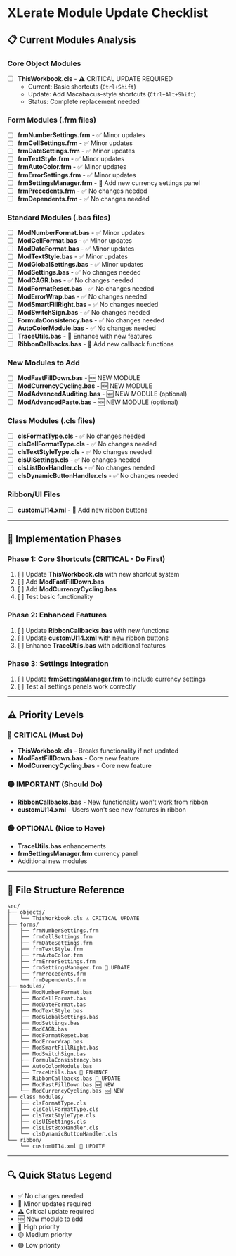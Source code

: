 # XLerate Module Update Checklist

## 📋 Current Modules Analysis

### Core Object Modules
- [ ] **ThisWorkbook.cls** - ⚠️ CRITICAL UPDATE REQUIRED
  - Current: Basic shortcuts (`Ctrl+Shift`)
  - Update: Add Macabacus-style shortcuts (`Ctrl+Alt+Shift`)
  - Status: Complete replacement needed

### Form Modules (.frm files)
- [ ] **frmNumberSettings.frm** - ✅ Minor updates
- [ ] **frmCellSettings.frm** - ✅ Minor updates  
- [ ] **frmDateSettings.frm** - ✅ Minor updates
- [ ] **frmTextStyle.frm** - ✅ Minor updates
- [ ] **frmAutoColor.frm** - ✅ Minor updates
- [ ] **frmErrorSettings.frm** - ✅ Minor updates
- [ ] **frmSettingsManager.frm** - 🔧 Add new currency settings panel
- [ ] **frmPrecedents.frm** - ✅ No changes needed
- [ ] **frmDependents.frm** - ✅ No changes needed

### Standard Modules (.bas files)
- [ ] **ModNumberFormat.bas** - ✅ Minor updates
- [ ] **ModCellFormat.bas** - ✅ Minor updates
- [ ] **ModDateFormat.bas** - ✅ Minor updates
- [ ] **ModTextStyle.bas** - ✅ Minor updates
- [ ] **ModGlobalSettings.bas** - ✅ Minor updates
- [ ] **ModSettings.bas** - ✅ No changes needed
- [ ] **ModCAGR.bas** - ✅ No changes needed
- [ ] **ModFormatReset.bas** - ✅ No changes needed
- [ ] **ModErrorWrap.bas** - ✅ No changes needed
- [ ] **ModSmartFillRight.bas** - ✅ No changes needed
- [ ] **ModSwitchSign.bas** - ✅ No changes needed
- [ ] **FormulaConsistency.bas** - ✅ No changes needed
- [ ] **AutoColorModule.bas** - ✅ No changes needed
- [ ] **TraceUtils.bas** - 🔧 Enhance with new features
- [ ] **RibbonCallbacks.bas** - 🔧 Add new callback functions

### New Modules to Add
- [ ] **ModFastFillDown.bas** - 🆕 NEW MODULE
- [ ] **ModCurrencyCycling.bas** - 🆕 NEW MODULE
- [ ] **ModAdvancedAuditing.bas** - 🆕 NEW MODULE (optional)
- [ ] **ModAdvancedPaste.bas** - 🆕 NEW MODULE (optional)

### Class Modules (.cls files)
- [ ] **clsFormatType.cls** - ✅ No changes needed
- [ ] **clsCellFormatType.cls** - ✅ No changes needed
- [ ] **clsTextStyleType.cls** - ✅ No changes needed
- [ ] **clsUISettings.cls** - ✅ No changes needed
- [ ] **clsListBoxHandler.cls** - ✅ No changes needed
- [ ] **clsDynamicButtonHandler.cls** - ✅ No changes needed

### Ribbon/UI Files
- [ ] **customUI14.xml** - 🔧 Add new ribbon buttons

---

## 🚀 Implementation Phases

### Phase 1: Core Shortcuts (CRITICAL - Do First)
1. [ ] Update **ThisWorkbook.cls** with new shortcut system
2. [ ] Add **ModFastFillDown.bas** 
3. [ ] Add **ModCurrencyCycling.bas**
4. [ ] Test basic functionality

### Phase 2: Enhanced Features  
1. [ ] Update **RibbonCallbacks.bas** with new functions
2. [ ] Update **customUI14.xml** with new ribbon buttons
3. [ ] Enhance **TraceUtils.bas** with additional features

### Phase 3: Settings Integration
1. [ ] Update **frmSettingsManager.frm** to include currency settings
2. [ ] Test all settings panels work correctly

---

## ⚠️ Priority Levels

### 🔴 CRITICAL (Must Do)
- **ThisWorkbook.cls** - Breaks functionality if not updated
- **ModFastFillDown.bas** - Core new feature
- **ModCurrencyCycling.bas** - Core new feature

### 🟡 IMPORTANT (Should Do)  
- **RibbonCallbacks.bas** - New functionality won't work from ribbon
- **customUI14.xml** - Users won't see new features in ribbon

### 🟢 OPTIONAL (Nice to Have)
- **TraceUtils.bas** enhancements
- **frmSettingsManager.frm** currency panel
- Additional new modules

---

## 📁 File Structure Reference

```
src/
├── objects/
│   └── ThisWorkbook.cls ⚠️ CRITICAL UPDATE
├── forms/
│   ├── frmNumberSettings.frm
│   ├── frmCellSettings.frm  
│   ├── frmDateSettings.frm
│   ├── frmTextStyle.frm
│   ├── frmAutoColor.frm
│   ├── frmErrorSettings.frm
│   ├── frmSettingsManager.frm 🔧 UPDATE
│   ├── frmPrecedents.frm
│   └── frmDependents.frm
├── modules/
│   ├── ModNumberFormat.bas
│   ├── ModCellFormat.bas
│   ├── ModDateFormat.bas
│   ├── ModTextStyle.bas
│   ├── ModGlobalSettings.bas
│   ├── ModSettings.bas
│   ├── ModCAGR.bas
│   ├── ModFormatReset.bas
│   ├── ModErrorWrap.bas
│   ├── ModSmartFillRight.bas
│   ├── ModSwitchSign.bas
│   ├── FormulaConsistency.bas
│   ├── AutoColorModule.bas
│   ├── TraceUtils.bas 🔧 ENHANCE
│   ├── RibbonCallbacks.bas 🔧 UPDATE
│   ├── ModFastFillDown.bas 🆕 NEW
│   └── ModCurrencyCycling.bas 🆕 NEW
├── class modules/
│   ├── clsFormatType.cls
│   ├── clsCellFormatType.cls
│   ├── clsTextStyleType.cls
│   ├── clsUISettings.cls
│   ├── clsListBoxHandler.cls
│   └── clsDynamicButtonHandler.cls
└── ribbon/
    └── customUI14.xml 🔧 UPDATE
```

---

## 🔍 Quick Status Legend
- ✅ No changes needed
- 🔧 Minor updates required  
- ⚠️ Critical update required
- 🆕 New module to add
- 🔴 High priority
- 🟡 Medium priority  
- 🟢 Low priority